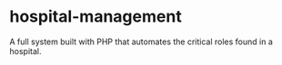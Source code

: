 # hospital-management
A full system built with PHP that automates the critical roles found in a hospital.
